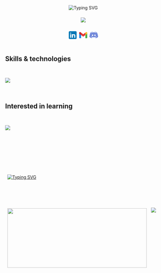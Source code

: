 <div class="container">
<div class="header-container" align="center">
<img src="https://readme-typing-svg.demolab.com?font=Fira+Code&pause=1000&center=true&vCenter=true&width=700&lines=My+name+
is+Abdelrahman+Embaby.+👋🏽;A+software+engineer.+👨🏽‍💻;With+a+bachelor+degree+in+CS+and+statistics.+👨🏽‍🎓;Nice+meeting+you!+👾" alt="Typing SVG"/>
</div>

<img height="20px"/>


<div class="gif-container" align="center">
<img class="gif" src="https://drive.google.com/uc?id=1bctSE3Vtv4yE_Bz6R_3nwwrPzw-DGFWX">
</div>

<img height="20px"/>

<div class="links-container" align="center">
<a href="https://www.linkedin.com/in/abdelrahman-embaby-237938224" class="linkedin"><img src="./linkedin.svg" width="30px"/></a>
<a href="mailto:abdelrahmanembaby63@gmail.com?subject=Please be a job offer 🙃" class="gmail" ><img src="./gmail.svg" width="30px"/></a>
<a href="https://discord.com/users/640866116255612938" class="discord"><img src="./discord.svg" width="30px"/></a>
</div>

<img height="10px"/>

<div class="skills">

## **Skills & technologies**
<img height="10px"/>

<div class="skills-container learned">
    <p class="icons">
        <img src="https://skillicons.dev/icons?i=react,angular,nodejs,express,mongodb,vite,ts,js,html,css,tailwind,bootstrap,java,c,cpp,php,py,xd,figma,git,github,vscode" />
    </p>
</div>

<img height="10px"/>

## **Interested in learning**
<img height="10px"/>

<div class="skills-container learning">
    <p class="icons">
        <img src="https://skillicons.dev/icons?i=sass,vue,materialui,threejs,nextjs,fastapi,firebase" />
    </p>
</div>

</div>

<img height="20px"/>

<table class="tg" align="center" border="0">
<thead height="383px">
  <tr height="191.5px">
    <td width="450px" height="191.5px"><a href="https://git.io/typing-svg" class="streak" width="450px" height="191.5px"><img src="https://streak-stats.demolab.com?user=AbdelrahmanEmbaby&background=0d1117&stroke=2f80ed&ring=2f80ed&fire=2f80ed&currStreakLabel=2f80ed&currStreakNum=fff&sideLabels=2f80ed&sideNums=fff&dates=fff&hide_border=true" alt="Typing SVG" width="450px" height="191.5px"/></a></td>
    <td rowspan="2"><a href="https://github.com/anuraghazra/convoychat" class="language">
  <img align="center" src="https://github-readme-stats.vercel.app/api/top-langs/?username=AbdelrahmanEmbaby&layout=donut-vertical&bg_color=0d1117&title_color=fff&text_color=fff&icon_color=0094B9&hide_border=true" height="390px"/>
</a></td>
  </tr>
  <tr height="191.5px">
    <td width="450px" height="191.5px"><a href="https://github.com/anuraghazra/github-readme-stats" class="state" width="450px" height="191.5px">
  <img align="center" src="https://github-readme-stats.vercel.app/api?username=AbdelrahmanEmbaby&show_icons=true&include_all_commits=true&text_bold=false&bg_color=0d1117&text_color=fff&hide_border=true" width="450px" height="191.5px"/>
        
</a></td>
  </tr>
</thead>
</table>

<!-- <div class="status">
<a href="https://git.io/typing-svg" class="streak"><img src="https://streak-stats.demolab.com?user=AbdelrahmanEmbaby&background=0d1117&stroke=2f80ed&ring=2f80ed&fire=2f80ed&currStreakLabel=2f80ed&currStreakNum=fff&sideLabels=2f80ed&sideNums=fff&dates=fff&hide_border=true" alt="Typing SVG" /></a>
<a href="https://github.com/anuraghazra/convoychat" class="language">
  <img align="center" src="https://github-readme-stats.vercel.app/api/top-langs/?username=AbdelrahmanEmbaby&layout=donut-vertical&bg_color=0d1117&title_color=fff&text_color=fff&icon_color=0094B9&hide_border=true" />
</a>
<a href="https://github.com/anuraghazra/github-readme-stats" class="state" >
  <img align="center" src="https://github-readme-stats.vercel.app/api?username=AbdelrahmanEmbaby&show_icons=true&include_all_commits=true&text_bold=false&bg_color=0d1117&text_color=fff&hide_border=true" />
</a>
</div> -->
</div>
